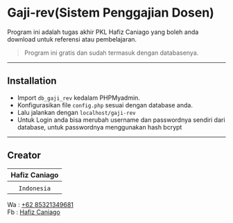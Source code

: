 # Gaji-rev(Sistem Penggajian Dosen)

Program ini adalah tugas akhir PKL Hafiz Caniago yang boleh anda download untuk referensi atau pembelajaran.

> Program ini gratis dan sudah termasuk dengan databasenya.

---

## Installation

- Import `db_gaji_rev` kedalam PHPMyadmin.
- Konfigurasikan file `config.php` sesuai dengan database anda.
- Lalu jalankan dengan `localhost/gaji-rev`
- Untuk Login anda bisa merubah username dan passwordnya sendiri dari database, untuk passwordnya menggunakan hash bcrypt

---

## Creator

|**Hafiz Caniago**|
| :---: |
| [![]()]()    |
| `Indonesia` |


Wa : <a href="https://wa.me/6285321349681?text=Halo%20Hafiz">+62 85321349681</a><br>
Fb : <a href="https://web.facebook.com/codehafiz02">Hafiz Caniago </a>
